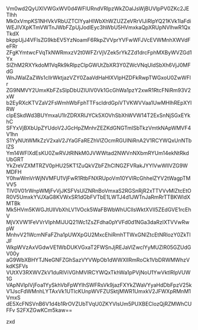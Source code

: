 Vm0wd2QyUXlVWGxWV0d4WFlURndVRlpzWkZOalJsWjBUVlpPV0ZKc2JETlhh
Mk0xVmpKS1NHVkVRbUZTClYyaHlWbXhWZUZZeVRrVlJiRlpYQ21KVk1IaFdi
WEJIVXpKTmVWTnJWbFZpUjJodlEyc3hWbU5HVmxkaQpXRUpNVlhwR1QxTkdX
bkppUjJ4VFlsZG9kbEV5YzNoamF6RkpZVVprYVFwWFJVcEVWMnhXWVdFeFRr
ZFgKYmtwcFVqTkNWRmxzV2t0WFZrVjVZek5rYkZZd1drcFphMXByWVZGd1Yx
SlZhM2RXYkdoM1VqRk9kRlpzClpGWUtZbXR3Y0ZWcVNqUldSbXh6VjJ0MFdG
WnJWalZaZWs1cllrWktjazVZY0ZaaVdHaHlXVlpHZDFkRwpTWGxoU0ZwWFlr
ZG9NMVY2UmxKbFZsSlpDbUZIUlV0Vk1GcGhWa1pzY2xwR1RtcFNiRm93V2xW
b2EyRXcKTVZaV2FsWmhWbFphTTFscldrdGpiVTVKWVVaa1UwMHlhREpXYlRW
clpESkdWd3BUYmxaU1lrZDRXRlJYCk5XOVhSbXhWVW14T2ExSnNjSGxEYkhC
SFYxVjBXbUpZYUdoV2JGcHpZMnhrZEZKdGNGTmlSbTkzVmtkNApWMVF4V1hn
S1YyNUtWMkZzV2xaV2JYaGFaREZhVlZOcmRGUlNiRnA2V1RCYWQxUnNTblZS
Ym14WFlXdEsKU0ZwRVJtRlNkM0JVWWtad2NWVnNXbmRYUm14ekNtRkdUbGRT
YkZreVZXMTRZV0pHU25KT1ZuQkVZbFZhClNGZFVRakJYYlVwWllVZG9WMDFH
Y0hwWmVrWjNVMFU1VjFwR1RtbFNXRUpoVm10YVlRcGhhelZYV2tWagpTMVV5
TlV0V01rWnpWMjFvVjJKSFVsUlZNRnBoVmxaS2RGSnRjR2xTTVVvMlZtcEtO
R0V5UmxkYVJXaG8KVWxSR1dGbFVTbE1LWTJ4d1JWTnJaRmRrTTBKWldXMTBk
Mk5HVm5KWGJtUllVbXhLV1VOck5WaFBWbWhUCllsWktXVll5ZEdGVE1rcEhV
MjVXVW1FeVVrVlphMlJUQ21Wc1ZsZFdha0pYVFd0d1NGa3daRzlXTVVwRwpW
MnhvV21WcmNFaFZha1pUWXpGU2MxcEhiRmhTTWxGNlZtcEtNRlozY0ZkTlJF
WkpWVzAxVGdwVE1WbDUKVGxaT2FWSnJjREJaVlZwclYyMUZlR05GZUdGV00y
aG9WbXBHYTJNeGNFZGhSazVYVWpOb1dWWXllRmRoCk1VbDRWMWhzVkdKSFVs
VUtXV3RXWVZkV1duRlViVGhMVlRCYWQxTkhWa1pPVjNoU1YwVktlRlpVUW1G
VApNVlpIVjFoa1YySkhVbFpWYlhSWFRsVk9jazFXYkZWaVYyaHdDbFpzV25k
V1JscFdWMnhLYTAxVk1UTlcKUnpWVFZUSktjMWR1UmxkV2JFWXpRMnM1VmxS
dE5XcFNSVnB6V1d4b1RrOVZUbTVqU0ZKYVlsUm5PUXBEClozQjRZMWhCUFFv
S2FXZGwKCm5kaw==

zxd